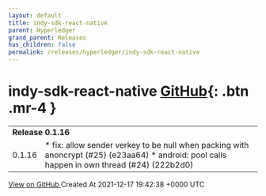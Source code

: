 ```yaml
---
layout: default
title: indy-sdk-react-native
parent: Hyperledger
grand_parent: Releases
has_children: false
permalink: /releases/hyperledger/indy-sdk-react-native
---
```


# indy-sdk-react-native <span class="fs-3 right-align">[GitHub](https://github.com/hyperledger/indy-sdk-react-native){: .btn .mr-4 }</span>


<div>
    <table>
        <tr>
            <td colspan="2">
                <b>
                    Release 0.1.16
                </b>
            </td>
        </tr>
        <tr>
            <td>
                <span class="chip">
                    0.1.16
                </span>
            </td>
            <td>
                * fix: allow sender verkey to be null when packing with anoncrypt (#25) (e23aa64)
* android: pool calls happen in own thread (#24) (222b2d0)
            </td>
        </tr>
    </table>
    <a href="https://github.com/hyperledger/indy-sdk-react-native/releases/tag/0.1.16" class=".btn">
        View on GitHub
    </a>
    <span class="right-align">
        Created At 2021-12-17 19:42:38 +0000 UTC
    </span>
</div>

